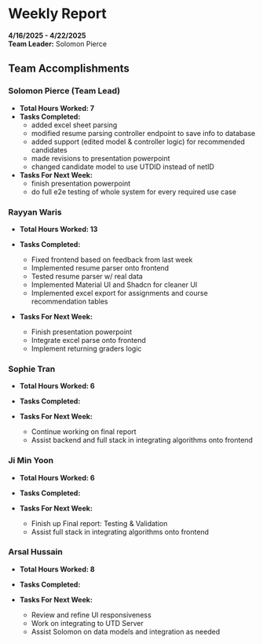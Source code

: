 # Weekly Report  
**4/16/2025 - 4/22/2025**  
**Team Leader:** Solomon Pierce

## Team Accomplishments  
### Solomon Pierce (Team Lead)
- **Total Hours Worked: 7**
- **Tasks Completed:**
  - added excel sheet parsing
  - modified resume parsing controller endpoint to save info to database
  - added support (edited model & controller logic) for recommended candidates
  - made revisions to presentation powerpoint
  - changed candidate model to use UTDID instead of netID
- **Tasks For Next Week:**
  - finish presentation powerpoint
  - do full e2e testing of whole system for every required use case 

### Rayyan Waris
- **Total Hours Worked: 13**
- **Tasks Completed:**
  - Fixed frontend based on feedback from last week
  - Implemented resume parser onto frontend
  - Tested resume parser w/ real data
  - Implemented Material UI and Shadcn for cleaner UI
  - Implemented excel export for assignments and course recommendation tables

- **Tasks For Next Week:**
  - Finish presentation powerpoint
  - Integrate excel parse onto frontend
  - Implement returning graders logic 

### Sophie Tran
- **Total Hours Worked: 6**
- **Tasks Completed:**

- **Tasks For Next Week:**
  - Continue working on final report
  - Assist backend and full stack in integrating algorithms onto frontend

### Ji Min Yoon
- **Total Hours Worked: 6**
- **Tasks Completed:**

- **Tasks For Next Week:**
  - Finish up Final report: Testing & Validation
  - Assist full stack in integrating algorithms onto frontend

### Arsal Hussain
- **Total Hours Worked: 8**
- **Tasks Completed:**

- **Tasks For Next Week:**
  - Review and refine UI responsiveness
  - Work on integrating to UTD Server
  - Assist Solomon on data models and integration as needed
